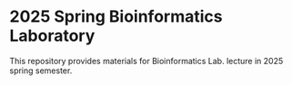 # 2025 Spring Bioinformatics Laboratory
This repository provides materials for Bioinformatics Lab. lecture in 2025 spring semester.
